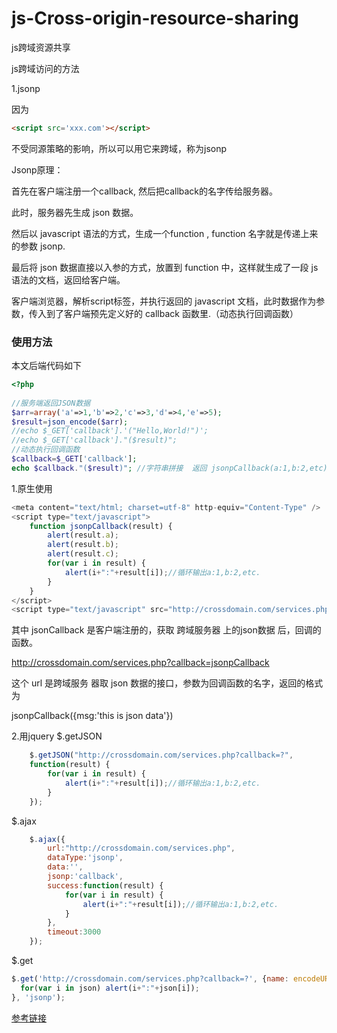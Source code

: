 # js-Cross-origin-resource-sharing
js跨域资源共享

js跨域访问的方法

1.jsonp

因为
```html
<script src='xxx.com'></script>
```
不受同源策略的影响，所以可以用它来跨域，称为jsonp

Jsonp原理： 

首先在客户端注册一个callback, 然后把callback的名字传给服务器。

此时，服务器先生成 json 数据。

然后以 javascript 语法的方式，生成一个function , function 名字就是传递上来的参数 jsonp.

最后将 json 数据直接以入参的方式，放置到 function 中，这样就生成了一段 js 语法的文档，返回给客户端。

客户端浏览器，解析script标签，并执行返回的 javascript 文档，此时数据作为参数，传入到了客户端预先定义好的 callback 函数里.（动态执行回调函数）

<h3>使用方法</h3>

本文后端代码如下

```php
<?php  
  
//服务端返回JSON数据  
$arr=array('a'=>1,'b'=>2,'c'=>3,'d'=>4,'e'=>5);  
$result=json_encode($arr);  
//echo $_GET['callback'].'("Hello,World!")';  
//echo $_GET['callback']."($result)";  
//动态执行回调函数  
$callback=$_GET['callback'];  
echo $callback."($result)"; //字符串拼接  返回 jsonpCallback(a:1,b:2,etc)

```
1.原生使用
```js
<meta content="text/html; charset=utf-8" http-equiv="Content-Type" />  
<script type="text/javascript">  
    function jsonpCallback(result) {  
        alert(result.a);  
        alert(result.b);  
        alert(result.c);  
        for(var i in result) {  
            alert(i+":"+result[i]);//循环输出a:1,b:2,etc.  
        }  
    }  
</script>  
<script type="text/javascript" src="http://crossdomain.com/services.php?callback=jsonpCallback"></script>  
```
其中 jsonCallback 是客户端注册的，获取 跨域服务器 上的json数据 后，回调的函数。

http://crossdomain.com/services.php?callback=jsonpCallback

这个 url 是跨域服务 器取 json 数据的接口，参数为回调函数的名字，返回的格式为

jsonpCallback({msg:'this is json data'})  





2.用jquery
$.getJSON
```js
    $.getJSON("http://crossdomain.com/services.php?callback=?",  
    function(result) {  
        for(var i in result) {  
            alert(i+":"+result[i]);//循环输出a:1,b:2,etc.  
        }  
    }); 

```
$.ajax
```js
    $.ajax({  
        url:"http://crossdomain.com/services.php",  
        dataType:'jsonp',  
        data:'',  
        jsonp:'callback',  
        success:function(result) {  
            for(var i in result) {  
                alert(i+":"+result[i]);//循环输出a:1,b:2,etc.  
            }  
        },  
        timeout:3000  
    }); 
```
$.get
```js
$.get('http://crossdomain.com/services.php?callback=?', {name: encodeURIComponent('tester')}, function (json) { 
  for(var i in json) alert(i+":"+json[i]); 
}, 'jsonp'); 
```

<a href="http://justcoding.iteye.com/blog/1366102/">参考链接</a>
